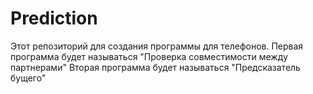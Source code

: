 # Prediction
Этот репозиторий для создания программы для телефонов.
Первая программа будет называться "Проверка совместимости между партнерами"
Вторая программа будет называться "Предсказатель бущего"
